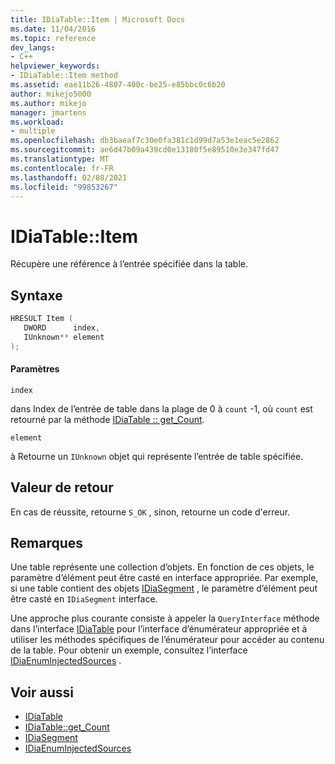 ```yaml
---
title: IDiaTable::Item | Microsoft Docs
ms.date: 11/04/2016
ms.topic: reference
dev_langs:
- C++
helpviewer_keywords:
- IDiaTable::Item method
ms.assetid: eae11b26-4807-400c-be25-e85bbc0c6b20
author: mikejo5000
ms.author: mikejo
manager: jmartens
ms.workload:
- multiple
ms.openlocfilehash: db3baeaf7c30e0fa381c1d99d7a53e1eac5e2862
ms.sourcegitcommit: ae6d47b09a439cd0e13180f5e89510e3e347fd47
ms.translationtype: MT
ms.contentlocale: fr-FR
ms.lasthandoff: 02/08/2021
ms.locfileid: "99853267"
---
```

# <a name="idiatableitem"></a>IDiaTable::Item
Récupère une référence à l’entrée spécifiée dans la table.

## <a name="syntax"></a>Syntaxe

```C++
HRESULT Item ( 
   DWORD      index,
   IUnknown** element
);
```

#### <a name="parameters"></a>Paramètres
 `index`

dans Index de l’entrée de table dans la plage de 0 à `count` -1, où `count` est retourné par la méthode [IDiaTable :: get_Count](../../debugger/debug-interface-access/idiatable-get-count.md).

 `element`

à Retourne un `IUnknown` objet qui représente l’entrée de table spécifiée.

## <a name="return-value"></a>Valeur de retour
 En cas de réussite, retourne `S_OK` , sinon, retourne un code d'erreur.

## <a name="remarks"></a>Remarques
 Une table représente une collection d’objets. En fonction de ces objets, le paramètre d’élément peut être casté en interface appropriée. Par exemple, si une table contient des objets [IDiaSegment](../../debugger/debug-interface-access/idiasegment.md) , le paramètre d’élément peut être casté en `IDiaSegment` interface.

 Une approche plus courante consiste à appeler la `QueryInterface` méthode dans l’interface [IDiaTable](../../debugger/debug-interface-access/idiatable.md) pour l’interface d’énumérateur appropriée et à utiliser les méthodes spécifiques de l’énumérateur pour accéder au contenu de la table. Pour obtenir un exemple, consultez l’interface [IDiaEnumInjectedSources](../../debugger/debug-interface-access/idiaenuminjectedsources.md) .

## <a name="see-also"></a>Voir aussi
- [IDiaTable](../../debugger/debug-interface-access/idiatable.md)
- [IDiaTable::get_Count](../../debugger/debug-interface-access/idiatable-get-count.md)
- [IDiaSegment](../../debugger/debug-interface-access/idiasegment.md)
- [IDiaEnumInjectedSources](../../debugger/debug-interface-access/idiaenuminjectedsources.md)